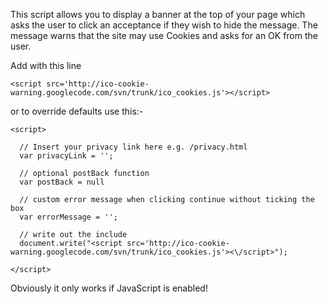 This script allows you to display a banner at the top of your page which asks the user to click an acceptance if they wish to hide the message. The message warns that the site may use Cookies and asks for an OK from the user.

Add with this line
```
<script src='http://ico-cookie-warning.googlecode.com/svn/trunk/ico_cookies.js'></script>
```
or to override defaults use this:-
```
<script>
		
  // Insert your privacy link here e.g. /privacy.html
  var privacyLink = '';
						
  // optional postBack function 
  var postBack = null
			
  // custom error message when clicking continue without ticking the box
  var errorMessage = '';
			
  // write out the include
  document.write("<script src='http://ico-cookie-warning.googlecode.com/svn/trunk/ico_cookies.js'><\/script>");
	
</script>
```

Obviously it only works if JavaScript is enabled!